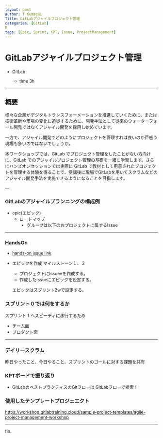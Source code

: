 ```yaml
---
layout: post
author: T Kumagai
Title: GitLabアジャイルプロジェクト管理
categories: [GitLab]
Π
tags: [Epic, Sprint, KPT, Issue, ProjectManagement]
---
```


# GitLabアジャイルプロジェクト管理

- GitLab

  - time 3h

---
## 概要

様々な企業がデジタルトランスフォーメーションを推進していくために、または技術革新や市場の変化に追従するために、開発手法として従来のウォーターフォール開発ではなくアジャイル開発を採用し始めています。

一方で、アジャイル開発でどのようにプロジェクトを管理すれば良いのか戸惑う現場も多いのではないでしょうか。

本ワークショップでは、GitLab でプロジェクト管理をしたことがない方向けに、GitLab でのアジャイルプロジェクト管理の基礎を一緒に学習します。さらにハンズオンセッションでは実際に GitLab で教材として用意されたプロジェクトを管理する体験を得ることで、受講後に現場でGitLabを用いてスクラムなどのアジャイル開発手法を実施できるようになることを目指します。

--

### GitLabのアジャイルプランニングの構成例

* epic(エピック)
  * ロードマップ
    * グループは以下のおプロジェクトに属するIssue
  

---
### HandsOn

* [hands-on issue link](https://workshop.gitlabtraining.cloud/agile-project-management-workshop/2022-03-17)

* エピックを作成 マイルストーン１、２
  * プロジェクトにIssueeを作成する。
  * 作成したIssueにエピックを設定する。
  
  エピックはスプリント2wで設定する。

### スプリント０では何をするか

スプリント１へスピーディに移行するため

* チーム面
* プロダクト面
---
### デイリースクラム

昨日やったこと、今日やること、スプリントのゴールに対する課題を共有



### KPTボードで振り返り


* GitLabのベストプラクティスのGitフローは GitLabフローで検索！


### 使用したテンプレートプロジェエクト

<https://workshop.gitlabtraining.cloud/sample-project-templates/agile-project-management-workshop>

---

fin.